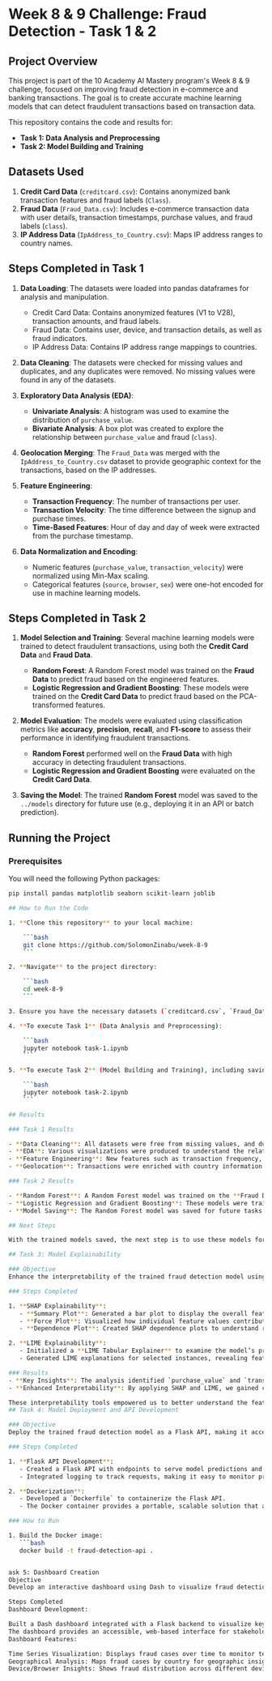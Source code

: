 # Week 8 & 9 Challenge: Fraud Detection - Task 1 & 2

## Project Overview
This project is part of the 10 Academy AI Mastery program's Week 8 & 9 challenge, focused on improving fraud detection in e-commerce and banking transactions. The goal is to create accurate machine learning models that can detect fraudulent transactions based on transaction data.

This repository contains the code and results for:
- **Task 1: Data Analysis and Preprocessing**
- **Task 2: Model Building and Training**

## Datasets Used
1. **Credit Card Data** (`creditcard.csv`): Contains anonymized bank transaction features and fraud labels (`Class`).
2. **Fraud Data** (`Fraud_Data.csv`): Includes e-commerce transaction data with user details, transaction timestamps, purchase values, and fraud labels (`class`).
3. **IP Address Data** (`IpAddress_to_Country.csv`): Maps IP address ranges to country names.

## Steps Completed in Task 1
1. **Data Loading**: 
   The datasets were loaded into pandas dataframes for analysis and manipulation.
   - Credit Card Data: Contains anonymized features (V1 to V28), transaction amounts, and fraud labels.
   - Fraud Data: Contains user, device, and transaction details, as well as fraud indicators.
   - IP Address Data: Contains IP address range mappings to countries.

2. **Data Cleaning**: 
   The datasets were checked for missing values and duplicates, and any duplicates were removed. No missing values were found in any of the datasets.

3. **Exploratory Data Analysis (EDA)**:
   - **Univariate Analysis**: A histogram was used to examine the distribution of `purchase_value`.
   - **Bivariate Analysis**: A box plot was created to explore the relationship between `purchase_value` and fraud (`class`).

4. **Geolocation Merging**: 
   The `Fraud_Data` was merged with the `IpAddress_to_Country.csv` dataset to provide geographic context for the transactions, based on the IP addresses.

5. **Feature Engineering**:
   - **Transaction Frequency**: The number of transactions per user.
   - **Transaction Velocity**: The time difference between the signup and purchase times.
   - **Time-Based Features**: Hour of day and day of week were extracted from the purchase timestamp.

6. **Data Normalization and Encoding**:
   - Numeric features (`purchase_value`, `transaction_velocity`) were normalized using Min-Max scaling.
   - Categorical features (`source`, `browser`, `sex`) were one-hot encoded for use in machine learning models.

## Steps Completed in Task 2
1. **Model Selection and Training**:
   Several machine learning models were trained to detect fraudulent transactions, using both the **Credit Card Data** and **Fraud Data**.
   
   - **Random Forest**: A Random Forest model was trained on the **Fraud Data** to predict fraud based on the engineered features.
   - **Logistic Regression and Gradient Boosting**: These models were trained on the **Credit Card Data** to predict fraud based on the PCA-transformed features.

2. **Model Evaluation**:
   The models were evaluated using classification metrics like **accuracy**, **precision**, **recall**, and **F1-score** to assess their performance in identifying fraudulent transactions.

   - **Random Forest** performed well on the **Fraud Data** with high accuracy in detecting fraudulent transactions.
   - **Logistic Regression and Gradient Boosting** were evaluated on the **Credit Card Data**.

3. **Saving the Model**:
   The trained **Random Forest** model was saved to the `../models` directory for future use (e.g., deploying it in an API or batch prediction).

## Running the Project

### Prerequisites
You will need the following Python packages:

```bash
pip install pandas matplotlib seaborn scikit-learn joblib

## How to Run the Code

1. **Clone this repository** to your local machine:

    ```bash
    git clone https://github.com/SolomonZinabu/week-8-9
    ```

2. **Navigate** to the project directory:

    ```bash
    cd week-8-9
    ```

3. Ensure you have the necessary datasets (`creditcard.csv`, `Fraud_Data.csv`, and `IpAddress_to_Country.csv`) in the `/data` folder relative to the task notebook.

4. **To execute Task 1** (Data Analysis and Preprocessing):

    ```bash
    jupyter notebook task-1.ipynb
    ```

5. **To execute Task 2** (Model Building and Training), including saving the Random Forest model:

    ```bash
    jupyter notebook task-2.ipynb
    ```

## Results

### Task 1 Results

- **Data Cleaning**: All datasets were free from missing values, and duplicates were removed.
- **EDA**: Various visualizations were produced to understand the relationship between features like `purchase_value` and fraud (`class`).
- **Feature Engineering**: New features such as transaction frequency, velocity, and time-based features were added to the dataset to enhance model training.
- **Geolocation**: Transactions were enriched with country information based on IP address ranges.

### Task 2 Results

- **Random Forest**: A Random Forest model was trained on the **Fraud Data** to identify fraudulent transactions, achieving strong performance with high accuracy.
- **Logistic Regression and Gradient Boosting**: These models were trained on the **Credit Card Data** and evaluated using classification metrics.
- **Model Saving**: The Random Forest model was saved for future tasks in `../models/random_forest_fraud_model.pkl`.

## Next Steps

With the trained models saved, the next step is to use these models for real-time fraud detection in future tasks. This may involve serving predictions via an API or further tuning the models for improved accuracy.

## Task 3: Model Explainability

### Objective
Enhance the interpretability of the trained fraud detection model using SHAP (SHapley Additive exPlanations) and LIME (Local Interpretable Model-agnostic Explanations) to provide insights into feature importance and model decision-making.

### Steps Completed

1. **SHAP Explainability**:
   - **Summary Plot**: Generated a bar plot to display the overall feature importance, providing a high-level view of which features most impact the model’s fraud predictions.
   - **Force Plot**: Visualized how individual feature values contribute to specific predictions, using SHAP force plots to illustrate the feature impact on single-instance fraud predictions.
   - **Dependence Plot**: Created SHAP dependence plots to understand relationships between certain features (like `purchase_value`) and the model’s fraud probability predictions.

2. **LIME Explainability**:
   - Initialized a **LIME Tabular Explainer** to examine the model’s predictions on individual cases, helping to interpret which features influenced each specific prediction.
   - Generated LIME explanations for selected instances, revealing feature contributions in an interpretable, case-by-case format.

### Results
- **Key Insights**: The analysis identified `purchase_value` and `transaction_frequency` as significant indicators in the fraud detection model, with a strong correlation to fraud likelihood.
- **Enhanced Interpretability**: By applying SHAP and LIME, we gained clear insights into the model’s decision process, enabling transparency and trust in its predictions.

These interpretability tools empowered us to better understand the feature interactions and contributions within our fraud detection model, preparing it for deployment and real-world application in subsequent tasks.
## Task 4: Model Deployment and API Development

### Objective
Deploy the trained fraud detection model as a Flask API, making it accessible for real-time fraud detection requests. Containerize the API using Docker for portability and scalability.

### Steps Completed

1. **Flask API Development**:
   - Created a Flask API with endpoints to serve model predictions and check API status.
   - Integrated logging to track requests, making it easy to monitor predictions and identify any issues.

2. **Dockerization**:
   - Developed a `Dockerfile` to containerize the Flask API.
   - The Docker container provides a portable, scalable solution that allows the API to be deployed in various environments.

### How to Run

1. Build the Docker image:
   ```bash
   docker build -t fraud-detection-api .


ask 5: Dashboard Creation
Objective
Develop an interactive dashboard using Dash to visualize fraud detection insights, enabling stakeholders to monitor fraud trends and analyze key metrics in real-time.

Steps Completed
Dashboard Development:

Built a Dash dashboard integrated with a Flask backend to visualize key fraud insights interactively.
The dashboard provides an accessible, web-based interface for stakeholders to explore trends and metrics.
Dashboard Features:

Time Series Visualization: Displays fraud cases over time to monitor temporal trends.
Geographical Analysis: Maps fraud cases by country for geographic insights.
Device/Browser Insights: Shows fraud distribution across different devices and browsers.